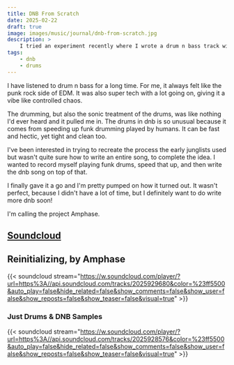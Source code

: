 ```yaml
---
title: DNB From Scratch
date: 2025-02-22
draft: true
image: images/music/journal/dnb-from-scratch.jpg
description: >
    I tried an experiment recently where I wrote a drum n bass track with guitars, a bass, and drums. That isn't how it's usually done!
tags:
    - dnb
    - drums
---
```


I have listened to drum n bass for a long time. For me, it always felt like the punk rock side of EDM. It was also super tech with a lot going on, giving it a vibe like controlled chaos.

The drumming, but also the sonic treatment of the drums, was like nothing I'd ever heard and it pulled me in. The drums in dnb is so unusual because it comes from speeding up funk drumming played by humans. It can be fast and hectic, yet tight and clean too.

I've been interested in trying to recreate the process the early junglists used but wasn't quite sure how to write an entire song, to complete the idea. I wanted to record myself playing funk drums, speed that up, and then write the dnb song on top of that.

I finally gave it a go and I'm pretty pumped on how it turned out. It wasn't perfect, because I didn't have a lot of time, but I definitely want to do write more dnb soon! 

I'm calling the project Amphase.

## [Soundcloud](https://soundcloud.com/amphase)


## Reinitializing, by Amphase

{{< soundcloud stream="https://w.soundcloud.com/player/?url=https%3A//api.soundcloud.com/tracks/2025929680&color=%23ff5500&auto_play=false&hide_related=false&show_comments=false&show_user=false&show_reposts=false&show_teaser=false&visual=true" >}}

### Just Drums & DNB Samples

{{< soundcloud stream="https://w.soundcloud.com/player/?url=https%3A//api.soundcloud.com/tracks/2025928576&color=%23ff5500&auto_play=false&hide_related=false&show_comments=false&show_user=false&show_reposts=false&show_teaser=false&visual=true" >}}

